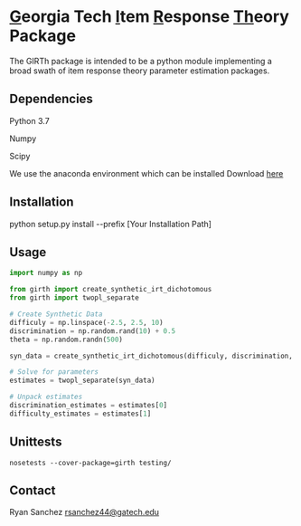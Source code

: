 # <ins>**G**</ins>eorgia Tech <ins>**I**</ins>tem <ins>**R**</ins>esponse <ins>**Th**</ins>eory Package
The GIRTh package is intended to be a python module implementing a broad swath of item response theory parameter estimation packages.

## Dependencies

Python 3.7

Numpy

Scipy

We use the anaconda environment which can be installed
Download [here](https://www.anaconda.com/distribution/)

## Installation
python setup.py install --prefix [Your Installation Path]


## Usage
```python
import numpy as np

from girth import create_synthetic_irt_dichotomous
from girth import twopl_separate

# Create Synthetic Data
difficuly = np.linspace(-2.5, 2.5, 10)
discrimination = np.random.rand(10) + 0.5
theta = np.random.randn(500)

syn_data = create_synthetic_irt_dichotomous(difficuly, discrimination, theta)

# Solve for parameters
estimates = twopl_separate(syn_data)

# Unpack estimates
discrimination_estimates = estimates[0]
difficulty_estimates = estimates[1]
```

## Unittests
```
nosetests --cover-package=girth testing/
```

## Contact

Ryan Sanchez
rsanchez44@gatech.edu
